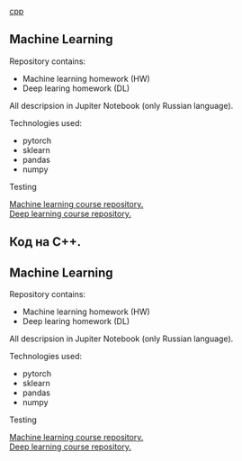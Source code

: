 [cpp](#CPP)

Machine Learning
---
Repository contains:
- Machine learning homework (HW)
- Deep learing homework (DL)

All descripsion in Jupiter Notebook (only Russian language).

Technologies used:
- pytorch
- sklearn
- pandas
- numpy

Testing

[Machine learning course repository.](https://github.com/esokolov/ml-course-hse)
<br>[Deep learning course repository.](https://github.com/isadrtdinov/intro-to-dl-hse)

## <a name="CPP"></a>   Код на C++.

Machine Learning
---
Repository contains:
- Machine learning homework (HW)
- Deep learing homework (DL)

All descripsion in Jupiter Notebook (only Russian language).

Technologies used:
- pytorch
- sklearn
- pandas
- numpy

Testing

[Machine learning course repository.](https://github.com/esokolov/ml-course-hse)
<br>[Deep learning course repository.](https://github.com/isadrtdinov/intro-to-dl-hse)
